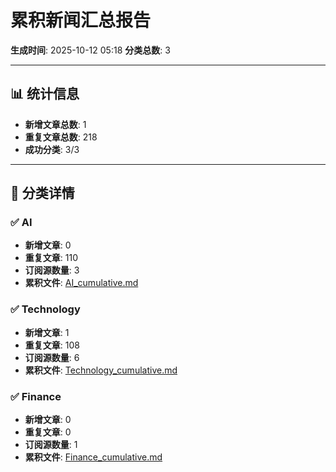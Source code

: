 # 累积新闻汇总报告

**生成时间**: 2025-10-12 05:18
**分类总数**: 3

---

## 📊 统计信息

- **新增文章总数**: 1
- **重复文章总数**: 218
- **成功分类**: 3/3

---

## 📂 分类详情

### ✅ AI
- **新增文章**: 0
- **重复文章**: 110
- **订阅源数量**: 3
- **累积文件**: [AI_cumulative.md](./AI_cumulative.md)

### ✅ Technology
- **新增文章**: 1
- **重复文章**: 108
- **订阅源数量**: 6
- **累积文件**: [Technology_cumulative.md](./Technology_cumulative.md)

### ✅ Finance
- **新增文章**: 0
- **重复文章**: 0
- **订阅源数量**: 1
- **累积文件**: [Finance_cumulative.md](./Finance_cumulative.md)
